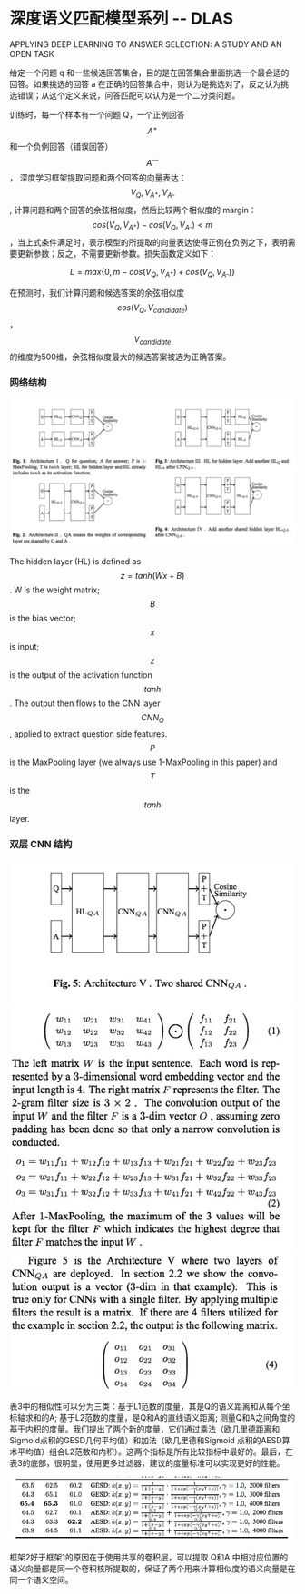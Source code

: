 # 深度语义匹配模型系列 -- DLAS

APPLYING DEEP LEARNING TO ANSWER SELECTION: A STUDY AND AN OPEN TASK

给定一个问题 q 和一些候选回答集合，目的是在回答集合里面挑选一个最合适的回答。如果挑选的回答 a 在正确的回答集合中，则认为是挑选对了，反之认为挑选错误；从这个定义来说，问答匹配可以认为是一个二分类问题。

训练时，每一个样本有一个问题 Q，一个正例回答 $$A^+$$ 和一个负例回答（错误回答） $$A^—$$， 深度学习框架提取问题和两个回答的向量表达：$$V_Q, V_{A^+}, V_{A^\_}$$ , 计算问题和两个回答的余弦相似度，然后比较两个相似度的 margin：$$cos(V_Q, V_{A^+})-cos(V_Q, V_{A^\_}) < m $$，当上式条件满足时，表示模型的所提取的向量表达使得正例在负例之下，表明需要更新参数；反之，不需要更新参数。损失函数定义如下：

$$L = max\{0, m - cos(V_Q, V_{A^+}) + cos(V_Q, V_{A^\_})\} $$

在预测时，我们计算问题和候选答案的余弦相似度 $$cos(V_Q, V_{candidate})$$，$$V_{candidate}$$ 的维度为500维，余弦相似度最大的候选答案被选为正确答案。

### 网络结构

![avater](./pic/DLAS.png)

The hidden layer (HL) is defined as $$z = tanh(W x+B)$$. W is the weight matrix; $$B$$ is the bias vector; $$x$$ is input; $$z$$ is the output of the activation function $$tanh$$. The output then flows to the CNN layer $$CNN_Q$$, applied to extract question side features. $$P$$ is the MaxPooling layer (we always use 1-MaxPooling in this paper) and $$T$$ is the $$tanh$$ layer.

### 双层 CNN 结构

![avater](./pic/2cnn.png)
![avater](./pic/cnn-imple.png)
![avater](./pic/cnn-imple2.png)

表3中的相似性可以分为三类：基于L1范数的度量，其是Q的语义距离和从每个坐标轴求和的A; 基于L2范数的度量，是Q和A的直线语义距离; 测量Q和A之间角度的基于内积的度量。我们提出了两个新的度量，它们通过乘法（欧几里德距离和Sigmoid点积的GESD几何平均值）和加法（欧几里德和Sigmoid 点积的AESD算术平均值）组合L2范数和内积）。这两个指标是所有比较指标中最好的。最后，在表3的底部，很明显，使用更多过滤器，建议的度量标准可以实现更好的性能。

![avater](./pic/metric.png)

框架2好于框架1的原因在于使用共享的卷积层，可以提取 Q和A 中相对应位置的语义向量都是同一个卷积核所提取的，保证了两个用来计算相似度的语义向量是在同一个语义空间。

